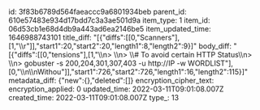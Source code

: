 id: 3f83b6789d564faeaccc9a6801934beb
parent_id: 610e57483e934d17bdd7c3a3ae501d9a
item_type: 1
item_id: 06d53cb1e68d4db9a443ad6ea2146be5
item_updated_time: 1646988743101
title_diff: "[{\"diffs\":[[0,\"Scanners\"],[1,\"\\\r\"]],\"start1\":20,\"start2\":20,\"length1\":8,\"length2\":9}]"
body_diff: "[{\"diffs\":[[0,\"tensions\"],[1,\"\\\n> \\\n> \\\\# To avoid certain HTTP Status\\\n> \\\n> gobuster -s 200,204,301,307,403 -u http://IP -w WORDLIST\"],[0,\"\\\n\\\nWithou\"]],\"start1\":726,\"start2\":726,\"length1\":16,\"length2\":115}]"
metadata_diff: {"new":{},"deleted":[]}
encryption_cipher_text: 
encryption_applied: 0
updated_time: 2022-03-11T09:01:08.007Z
created_time: 2022-03-11T09:01:08.007Z
type_: 13